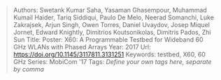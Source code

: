 > Authors: Swetank Kumar Saha, Yasaman Ghasempour, Muhammad Kumail Haider, Tariq Siddiqui, Paulo De Melo, Neerad Somanchi, Luke Zakrajsek, Arjun Singh, Owen Torres, Daniel Uvaydov, Josep Miquel Jornet, Edward Knightly, Dimitrios Koutsonikolas, Dimitris Pados, Zhi Sun
> Title: Poster: X60: A Programmable Testbed for Wideband 60 GHz WLANs with Phased Arrays
> Year: 2017
> Url: https://doi.org/10.1145/3117811.3131251
> Keywords: testbed, X60, 60 GHz
> Series: MobiCom '17
> Tags: *Define your own tags here, separate by comma*